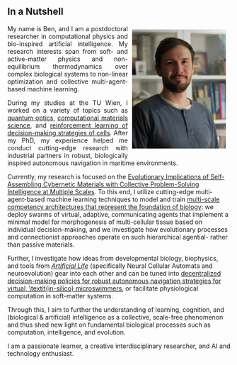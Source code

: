 ## In a Nutshell

<img style="float: right; width: 42%; padding: 10px;" src="img/portrait.png">

<p align="justify">
  My name is Ben, and I am a postdoctoral researcher in computational physics and bio-inspired artificial intelligence. My research interests span from soft- and active-matter physics and non-equilibrium thermodynamics over complex biological systems to non-linear optimization and collective multi-agent-based machine learning. 
</p>

<p align="justify">
  During my studies at the TU Wien, I worked on a variety of topics such as
  <a class="" target='blank' href="https://journals.aps.org/prl/abstract/10.1103/PhysRevLett.115.033601">quantum optics</a>, 
  <a class="" target='blank' href="https://pubs.acs.org/doi/abs/10.1021/acs.jctc.9b01251">computational materials science</a>, and
  <a class="" target='blank' href="https://www.pnas.org/content/118/19/e2019683118">reinforcement learning of decision-making strategies of cells</a>.
  After my PhD, my experience helped me conduct cutting-edge research with industrial partners in robust, biologically inspired autonomous navigation in maritime environments.

Currently, my research is focused on the <a class="" target='blank' href="https://doi.org/10.3390/e26070532">Evolutionary Implications of Self-Assembling Cybernetic Materials with Collective Problem-Solving Intelligence at Multiple Scales</a>. To this end, I utilize cutting-edge multi-agent-based machine learning techniques to model and train [multi-scale competency architectures that represent the foundation of biology](https://www.frontiersin.org/journals/systems-neuroscience/articles/10.3389/fnsys.2022.768201/full): we deploy swarms of virtual, adaptive, communicating agents that implement a minimal model for morphogenesis of multi-cellular tissue based on individual decision-making, and we investigate how evolutionary processes and connectionist approaches operate on such hierarchical agential- rather than passive materials.

Further, I investigate how ideas from developmental biology, biophysics, and tools from [_Artificial Life_](https://en.wikipedia.org/wiki/Artificial_life) (specifically Neural Cellular Automata and neuroevolution) gear into each other and can be tuned into [decentralized decision-making policies for robust autonomous navigation strategies for virtual, \textit{in-silico} microswimmers](https://doi.org/10.48550/arXiv.2407.09438), or facilitate physiological computation in soft-matter systems.

Through this, I aim to further the understanding of learning, cognition, and (biological & artificial) intelligence as a collective, scale-free phenomenon and thus shed new light on fundamental biological processes such as computation, intelligence, and evolution.

<p align="justify">
  I am a passionate learner, a creative interdisciplinary researcher, and AI and technology enthusiast.
</p>
